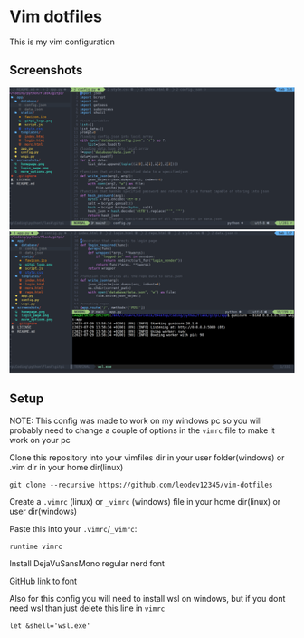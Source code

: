 # Vim dotfiles

This is my vim configuration

## Screenshots
![Image 1](/screenshots/img1.png)
![Image 2](/screenshots/img2.png)

## Setup

NOTE: This config was made to work on my windows pc so you will probably need to change a couple of options in the `vimrc` file to make it work on your pc

Clone this repository into your vimfiles dir in your user folder(windows) or .vim dir in your home dir(linux)
```
git clone --recursive https://github.com/leodev12345/vim-dotfiles
```

Create a `.vimrc` (linux) or `_vimrc` (windows) file in your home dir(linux) or user dir(windows)

Paste this into your `.vimrc`/`_vimrc`:
```
runtime vimrc
```

Install DejaVuSansMono regular nerd font

[GitHub link to font](https://github.com/ryanoasis/nerd-fonts/tree/master/patched-fonts/DejaVuSansMono/regular)

Also for this config you will need to install wsl on windows, but if you dont need wsl than just delete this line in `vimrc`
```
let &shell='wsl.exe'
```
